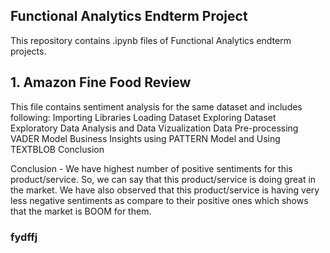 ## Functional Analytics Endterm Project
This repository contains .ipynb files of Functional Analytics endterm projects.

## 1. Amazon Fine Food Review
This file contains sentiment analysis for the same dataset and includes following: Importing Libraries Loading Dataset Exploring Dataset Exploratory Data Analysis and Data Vizualization Data Pre-processing VADER Model Business Insights using PATTERN Model and Using TEXTBLOB Conclusion

Conclusion - We have highest number of positive sentiments for this product/service. So, we can say that this product/service is doing great in the market. We have also observed that this product/service is having very less negative sentiments as compare to their positive ones which shows that the market is BOOM for them.

### fydffj
